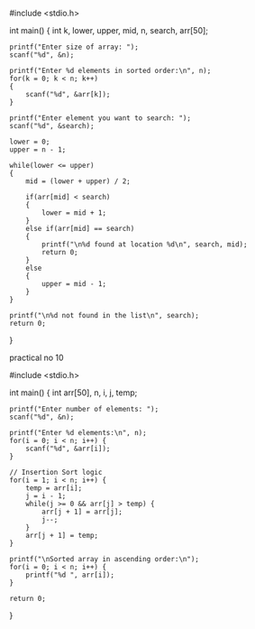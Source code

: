 #include <stdio.h>

int main()
{
    int k, lower, upper, mid, n, search, arr[50];

    printf("Enter size of array: ");
    scanf("%d", &n);

    printf("Enter %d elements in sorted order:\n", n);
    for(k = 0; k < n; k++)
    {
        scanf("%d", &arr[k]);
    }

    printf("Enter element you want to search: ");
    scanf("%d", &search);

    lower = 0;
    upper = n - 1;

    while(lower <= upper)
    {
        mid = (lower + upper) / 2;

        if(arr[mid] < search)
        {
            lower = mid + 1;
        }
        else if(arr[mid] == search)
        {
            printf("\n%d found at location %d\n", search, mid);
            return 0;
        }
        else
        {
            upper = mid - 1;
        }
    }

    printf("\n%d not found in the list\n", search);
    return 0;
}





   practical no 10

   #include <stdio.h>

int main() {
    int arr[50], n, i, j, temp;

    printf("Enter number of elements: ");
    scanf("%d", &n);

    printf("Enter %d elements:\n", n);
    for(i = 0; i < n; i++) {
        scanf("%d", &arr[i]);
    }

    // Insertion Sort logic
    for(i = 1; i < n; i++) {
        temp = arr[i];
        j = i - 1;
        while(j >= 0 && arr[j] > temp) {
            arr[j + 1] = arr[j];
            j--;
        }
        arr[j + 1] = temp;
    }

    printf("\nSorted array in ascending order:\n");
    for(i = 0; i < n; i++) {
        printf("%d ", arr[i]);
    }

    return 0;
}
